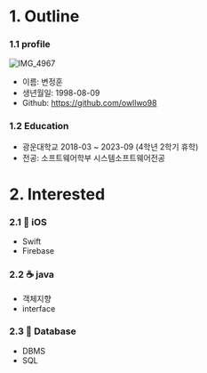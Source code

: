 # 1. Outline 
### 1.1 profile

![IMG_4967](https://github.com/owllwo98/resume/assets/93505724/0789b781-aa20-4e67-b801-5e7bae502b23)


- 이름: 변정훈  
- 생년월일: 1998-08-09   
- Github: https://github.com/owllwo98   
  
### 1.2 Education
- 광운대학교 2018-03 ~ 2023-09 (4학년 2학기 휴학)
- 전공: 소프트웨어학부 시스템소프트웨어전공 

# 2. Interested
### 2.1 🍎 iOS
- Swift 
- Firebase
### 2.2 ☕️ java
- 객체지향
- interface
### 2.3 💾 Database
- DBMS
- SQL
